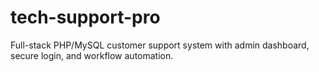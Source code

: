 # tech-support-pro
Full-stack PHP/MySQL customer support system with admin dashboard, secure login, and workflow automation.
